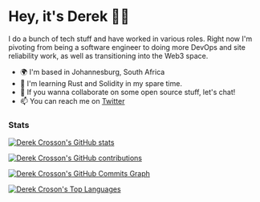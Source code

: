 Hey, it's Derek :wave:&#127998;
=================================

I do a bunch of tech stuff and have worked in various roles. Right now I'm pivoting from being a software engineer to doing more DevOps and site reliability work, as well as transitioning into the Web3 space.

* 🌍  I'm based in Johannesburg, South Africa
* 🧠  I'm learning Rust and Solidity in my spare time.
* 🤝  If you wanna collaborate on some open source stuff, let's chat!
* 📫  You can reach me on [Twitter](https://twitter.com/nossorckered)


### Stats

<a href="http://www.github.com/DerekCrosson"><img src="https://github-readme-stats.vercel.app/api?username=DerekCrosson&show_icons=true&hide=&count_private=true&title_color=1c1917&text_color=1c1917&icon_color=5dbb63&bg_color=ffffff&hide_border=true&show_icons=true" alt="Derek Crosson's GitHub stats" /></a>

[![Derek Crosson's GitHub contributions](https://github-readme-streak-stats.herokuapp.com?user=DerekCrosson&date_format=j%20M%5B%20Y%5D&background=FFFFFF&ring=BE0202&fire=DD571C&currStreakLabel=1C1917&sideNums=1C1917&sideLabels=1C1917&dates=1C1917&stroke=FFFFFF00&currStreakNum=51A256)](https://git.io/streak-stats)

<a href="http://www.github.com/DerekCrosson"><img src="https://activity-graph.herokuapp.com/graph?username=DerekCrosson&bg_color=ffffff&color=1c1917&line=5dbb63&point=1c1917&area_color=ffffff&area=true&hide_border=true&custom_title=GitHub%20Commits%20Graph" alt="Derek Crosson's GitHub Commits Graph" /></a>

<a href="https://github.com/DerekCrosson" align="left"><img src="https://github-readme-stats.vercel.app/api/top-langs/?username=DerekCrosson&langs_count=10&title_color=1c1917&text_color=1c1917&icon_color=1c1917&bg_color=ffffff&hide_border=true&locale=en&custom_title=Top%20%Languages" alt="Derek Croson's Top Languages" /></a>
